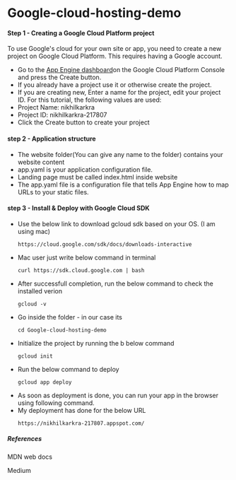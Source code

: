 # Google-cloud-hosting-demo
<h4>Step 1 - Creating a Google Cloud Platform project</h1>

<p>To use Google's cloud for your own site or app, you need to create a new project on Google Cloud Platform. This requires having a Google account.</p>
<ul>
<li>Go to the <a href="https://console.cloud.google.com/projectselector/appengine">App Engine dashboard</a>on the Google Cloud Platform Console and press the Create button.</li>
<li>If you already have a project use it or otherwise create the project.</li>
<li>If you are creating new, Enter a name for the project, edit your project ID. For this tutorial, the following values are used:</li>
<li>Project Name: nikhilkarkra</li>
<li>Project ID: nikhilkarkra-217807</li>
<li>Click the Create button to create your project</li>
</ul>
 
 <h4>step 2 - Application structure</h4>
    <ul>
        <li>The website folder(You can give any name to the folder) contains your website content</li>
        <li>app.yaml is your application configuration file.</li>
        <li>Landing page must be called index.html inside website</li>
        <li>The app.yaml file is a configuration file that tells App Engine how to map URLs to your static files.</li>
   </ul>
 
<h4>step 3 - Install & Deploy with Google Cloud SDK</h4>
<ul>
<li>Use the below link to download gcloud sdk based on your OS. (I am using mac)</li>
    
    https://cloud.google.com/sdk/docs/downloads-interactive
<li> Mac user just write below command in terminal</li>
   
    curl https://sdk.cloud.google.com | bash
<li>After successfull completion,  run the below command to check the installed verion</li> 
    
    gcloud -v

<li>Go inside the folder - in our case its </li>
    
    cd Google-cloud-hosting-demo
<li>Initialize the project by running the b below command</li>
    
    gcloud init
<li>Run the below command to deploy</li>   
    
    gcloud app deploy
<li>As soon as deployment is done, you can run your app in the browser using following command.</li>
    
<li>My deployment has done for the below URL </li>
    
    https://nikhilkarkra-217807.appspot.com/
</ul>

<h5>References</h5>
 <p>MDN web docs</p>
 <p>Medium</p>
